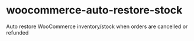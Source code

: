 woocommerce-auto-restore-stock
==============================

Auto restore WooCommerce inventory/stock when orders are cancelled or refunded
